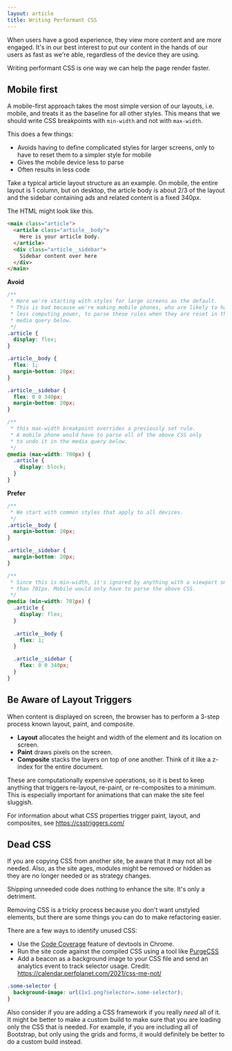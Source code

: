```yaml
---
layout: article
title: Writing Performant CSS
---
```

When users have a good experience, they view more content and are more engaged. It's in our best interest to put our content in the hands of our users as fast as we're able, regardless of the device they are using.

Writing performant CSS is one way we can help the page render faster.

## Mobile first
A mobile-first approach takes the most simple version of our layouts, i.e. mobile, and treats it as the baseline for all other styles. This means that we  should write CSS breakpoints with `min-width` and not with `max-width`. 

This does a few things:
- Avoids having to define complicated styles for larger screens, only to have to reset them to a simpler style for mobile
- Gives the mobile device less to parse
- Often results in less code

Take a typical article layout structure as an example. On mobile, the entire layout is 1 column, but on desktop, the article body is about 2/3 of the layout and the sidebar containing ads and related content is a fixed 340px. 

The HTML might look like this.

```html
<main class="article">
  <article class="article__body">
    Here is your article body.
  </article>
  <div class="article__sidebar">
    Sidebar content over here
  </div>
</main>
```

__Avoid__

```css
/**
 * Here we're starting with styles for large screens as the default.
 * This is bad because we're making mobile phones, who are likely to have
 * less computing power, to parse these rules when they are reset in the 
 * media query below.
 */
.article {
  display: flex;
}

.article__body {
  flex: 1;
  margin-bottom: 20px;
}

.article__sidebar {
  flex: 0 0 340px;
  margin-bottom: 20px;
}

/**
 * this max-width breakpoint overrides a previously set rule. 
 * A mobile phone would have to parse all of the above CSS only
 * to undo it in the media query below.
 */
@media (max-width: 700px) {
  .article {
    display: block;
  }
}
```

__Prefer__

```css
/**
 * We start with common styles that apply to all devices.
 */
.article__body {
  margin-bottom: 20px;
}

.article__sidebar {
  margin-bottom: 20px;
}

/**
 * Since this is min-width, it's ignored by anything with a viewport smaller
 * than 701px. Mobile would only have to parse the above CSS.
 */
@media (min-width: 701px) {
  .article {
    display: flex;
  }
  
  .article__body {
    flex: 1;
  }

  .article__sidebar {
    flex: 0 0 340px;
  }
}
```

## Be Aware of Layout Triggers
When content is displayed on screen, the browser has to perform a 3-step process known layout, paint, and composite.

- __Layout__ allocates the height and width of the element and its location on screen.
- __Paint__ draws pixels on the screen.
- __Composite__ stacks the layers on top of one another. Think of it like a z-index for the entire document.

These are computationally expensive operations, so it is best to keep anything that triggers re-layout, re-paint, or re-composites to a minimum. This is especially important for animations that can make the site feel sluggish.

For information about what CSS properties trigger paint, layout, and composites, see https://csstriggers.com/

## Dead CSS
If you are copying CSS from another site, be aware that it may not all be needed. Also, as the site ages, modules might be removed or hidden as they are no longer needed or as strategy changes.

Shipping unneeded code does nothing to enhance the site. It's only a detriment.  

Removing CSS is a tricky process because you don't want unstyled elements, but there are some things you can do to make refactoring easier.

There are a few ways to identify unused CSS:

- Use the [Code Coverage](https://developer.chrome.com/docs/devtools/coverage/) feature of devtools in Chrome.
- Run the site code against the compiled CSS using a tool like [PurgeCSS](https://github.com/FullHuman/purgecss)
- Add a beacon as a background image to your CSS file and send an analytics event to track selector usage. Credit: https://calendar.perfplanet.com/2021/css-me-not/

```css
.some-selector {
  background-image: url(1x1.png?selector=.some-selector);
}
```

Also consider if you are adding a CSS framework if you really _need_ all of it. It might be better to make a custom build to make sure that you are loading only the CSS that is needed. For example, if you are including all of Bootstrap, but only using the grids and forms, it would definitely be better to do a custom build instead.
